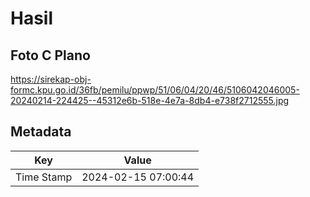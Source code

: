 # Hasil

## Foto C Plano

https://sirekap-obj-formc.kpu.go.id/36fb/pemilu/ppwp/51/06/04/20/46/5106042046005-20240214-224425--45312e6b-518e-4e7a-8db4-e738f2712555.jpg


## Metadata

| Key        | Value               |
| ---------- | ------------------- |
| Time Stamp | 2024-02-15 07:00:44 |



